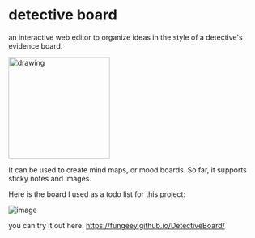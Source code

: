 # detective board

an interactive web editor to organize ideas in the style of a detective's evidence board.

<img src="https://i.kym-cdn.com/photos/images/newsfeed/002/546/187/fb1.jpg" alt="drawing" width="200"/>

It can be used to create mind maps, or mood boards. So far, it supports sticky notes and images. 

Here is the board I used as a todo list for this project:

![image](https://github.com/Fungeey/DetectiveBoard/assets/45613337/a113ec7b-bd14-40a9-9dc5-560312220587)


you can try it out here: https://fungeey.github.io/DetectiveBoard/
